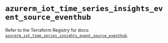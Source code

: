# `azurerm_iot_time_series_insights_event_source_eventhub`

Refer to the Terraform Registry for docs: [`azurerm_iot_time_series_insights_event_source_eventhub`](https://registry.terraform.io/providers/hashicorp/azurerm/3.102.0/docs/resources/iot_time_series_insights_event_source_eventhub).
